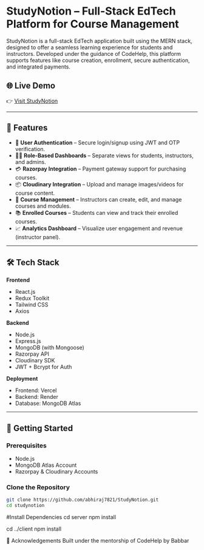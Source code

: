 # StudyNotion – Full-Stack EdTech Platform for Course Management

StudyNotion is a full-stack EdTech application built using the MERN stack, designed to offer a seamless learning experience for students and instructors. Developed under the guidance of CodeHelp, this platform supports features like course creation, enrollment, secure authentication, and integrated payments.

## 🌐 Live Demo
👉 [Visit StudyNotion](https://studynotion-frontend.vercel.app/)

---

## 📌 Features

- 🔐 **User Authentication** – Secure login/signup using JWT and OTP verification.
- 🧑‍🏫 **Role-Based Dashboards** – Separate views for students, instructors, and admins.
- 💳 **Razorpay Integration** – Payment gateway support for purchasing courses.
- 📦 **Cloudinary Integration** – Upload and manage images/videos for course content.
- 🎯 **Course Management** – Instructors can create, edit, and manage courses and modules.
- 📚 **Enrolled Courses** – Students can view and track their enrolled courses.
- 📈 **Analytics Dashboard** – Visualize user engagement and revenue (instructor panel).

---

## 🛠 Tech Stack

**Frontend**
- React.js
- Redux Toolkit
- Tailwind CSS
- Axios

**Backend**
- Node.js
- Express.js
- MongoDB (with Mongoose)
- Razorpay API
- Cloudinary SDK
- JWT + Bcrypt for Auth

**Deployment**
- Frontend: Vercel
- Backend: Render
- Database: MongoDB Atlas

---

## 🚀 Getting Started

### Prerequisites
- Node.js
- MongoDB Atlas Account
- Razorpay & Cloudinary Accounts

### Clone the Repository
```bash
git clone https://github.com/abhiraj7821/StudyNotion.git
cd studynotion
```

#Install Dependencies
cd server
npm install

cd ../client
npm install

🙌 Acknowledgements
Built under the mentorship of CodeHelp by Babbar
